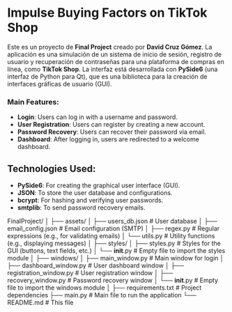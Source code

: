 # Impulse Buying Factors on TikTok Shop

Este es un proyecto de **Final Project** creado por **David Cruz Gómez**.
La aplicación es una simulación de un sistema de inicio de sesión, registro de usuario y recuperación de contraseñas para una plataforma de compras en línea, como **TikTok Shop**.
La interfaz está desarrollada con **PySide6** (una interfaz de Python para Qt), que es una biblioteca para la creación de interfaces gráficas de usuario (GUI).

### Main Features:
- **Login**: Users can log in with a username and password.
- **User Registration**: Users can register by creating a new account.
- **Password Recovery**: Users can recover their password via email.
- **Dashboard**: After logging in, users are redirected to a welcome dashboard.

## Technologies Used:
- **PySide6**: For creating the graphical user interface (GUI).
- **JSON**: To store the user database and configurations.
- **bcrypt**: For hashing and verifying user passwords.
- **smtplib**: To send password recovery emails.



FinalProject/
│
├── assets/
│   ├── users_db.json             # User database
│   ├── email_config.json         # Email configuration (SMTP)
│   ├── regex.py                  # Regular expressions (e.g., for validating emails)
│   └── utils.py                  # Utility functions (e.g., displaying messages)
│
├── styles/
│   ├── styles.py                 # Styles for the GUI (buttons, text fields, etc.)
│   └── __init__.py               # Empty file to import the styles module
│
├── windows/
│   ├── main_window.py            # Main window for login
│   ├── dashboard_window.py       # User dashboard window
│   ├── registration_window.py    # User registration window
│   ├── recovery_window.py        # Password recovery window
│   └── __init__.py               # Empty file to import the windows module
│
├── requirements.txt              # Project dependencies
├── main.py                       # Main file to run the application
└── README.md                     # This file
